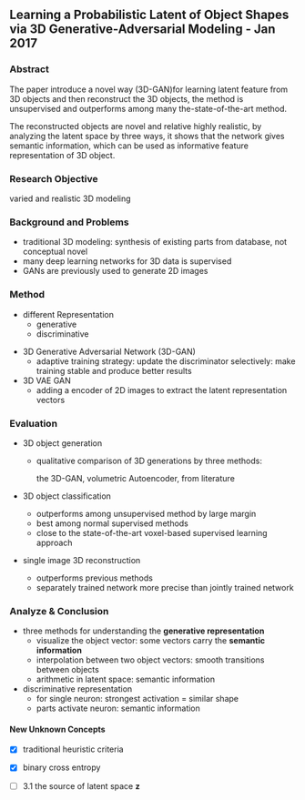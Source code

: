 ## Learning a Probabilistic Latent of Object Shapes via 3D Generative-Adversarial Modeling - Jan 2017

### Abstract

The paper introduce a novel way (3D-GAN)for learning latent feature from 3D objects and then reconstruct the 3D objects, the method is unsupervised and outperforms among many the-state-of-the-art method. 

The reconstructed objects are novel and relative highly realistic, by analyzing the latent space by three ways, it shows that the network gives semantic information, which can be used as informative feature representation of 3D object.

### Research Objective

varied and realistic 3D modeling

### Background and Problems

* traditional 3D modeling: synthesis of existing parts from database, not conceptual novel
* many deep learning networks for 3D data is supervised
* GANs are previously used to generate 2D images

### Method

- different Representation
  - generative
  - discriminative

* 3D Generative Adversarial Network (3D-GAN)
  * adaptive training strategy: update the discriminator selectively:
    make training stable and produce better results
* 3D VAE GAN
  * adding a encoder of 2D images to extract the latent representation vectors

### Evaluation

* 3D object generation
  
  * qualitative comparison of 3D generations by three methods: 
  
    the 3D-GAN, volumetric Autoencoder, from literature
* 3D object classification
  * outperforms among unsupervised method by large margin
  * best among normal supervised methods
  * close to the state-of-the-art voxel-based supervised learning approach
* single image 3D reconstruction
  * outperforms previous methods
  * separately trained network more precise than jointly trained network

### Analyze & Conclusion

* three methods for understanding the **generative representation**
  * visualize the object vector: some vectors carry the **semantic information**
  * interpolation between two object vectors: smooth transitions between objects
  * arithmetic in latent space:  semantic information
* discriminative representation
  * for single neuron: strongest activation = similar shape
  * parts activate neuron: semantic information

#### New Unknown Concepts

- [x] traditional heuristic criteria
- [x] binary cross entropy
- [ ] 3.1 the source of latent space **z** 












